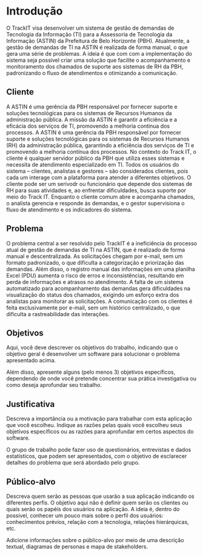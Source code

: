 # Introdução

O TrackIT visa desenvolver um sistema de gestão de demandas de Tecnologia da Informação (TI) para a Assessoria de Tecnologia da Informação (ASTIN) da Prefeitura de Belo Horizonte (PBH). Atualmente, a gestão de demandas de TI na ASTIN é realizada de forma manual, o que gera uma série de problemas. A ideia é que com com a implementação do sistema seja possível criar uma solução que facilite o acompanhamento e monitoramento dos chamados de suporte aos sistemas de RH da PBH, padronizando o fluxo de atendimentos e otimizando a comunicação.

## Cliente 
A ASTIN é uma gerência da PBH responsável por fornecer suporte e soluções tecnológicas para os sistemas de Recursos Humanos da administração pública. A missão da ASTIN é garantir a eficiência e a eficácia dos serviços de TI, promovendo a melhoria contínua dos processos. A ASTIN é uma gerência da PBH responsável por fornecer suporte e soluções tecnológicas para os sistemas de Recursos Humanos (RH) da administração pública, garantindo a eficiência dos serviços de TI e promovendo a melhoria contínua dos processos. No contexto do Track IT, o cliente é qualquer servidor público da PBH que utiliza esses sistemas e necessita de atendimento especializado em TI. Todos os usuários do sistema – clientes, analistas e gestores – são considerados clientes, pois cada um interage com a plataforma para atender a diferentes objetivos. O cliente pode ser um serivodr ou funcionário que depende dos sistemas de RH para suas atividades e, ao enfrentar dificuldades, busca suporte por meio do Track IT. Enquanto o cliente comum abre e acompanha chamados, o analista gerencia e responde às demandas, e o gestor supervisiona o fluxo de atendimento e os indicadores do sistema.

## Problema
O problema central a ser resolvido pelo TrackIT é a ineficiência do processo atual de gestão de demandas de TI na ASTIN, que é realizado de forma manual e descentralizada. As solicitações chegam por e-mail, sem um formato padronizado, o que dificulta a categorização e priorização das demandas. Além disso, o registro manual das informações em uma planilha Excel (PDU) aumenta o risco de erros e inconsistências, resultando em perda de informações e atrasos no atendimento. A falta de um sistema automatizado para acompanhamento das demandas gera dificuldades na visualização do status dos chamados, exigindo um esforço extra dos analistas para monitorar as solicitações. A comunicação com os clientes é feita exclusivamente por e-mail, sem um histórico centralizado, o que dificulta a rastreabilidade das interações.

## Objetivos

Aqui, você deve descrever os objetivos do trabalho, indicando que o objetivo geral é desenvolver um software para solucionar o problema apresentado acima.

Além disso, apresente alguns (pelo menos 3) objetivos específicos, dependendo de onde você pretende concentrar sua prática investigativa ou como deseja aprofundar seu trabalho.

## Justificativa

Descreva a importância ou a motivação para trabalhar com esta aplicação que você escolheu. Indique as razões pelas quais você escolheu seus objetivos específicos ou as razões para aprofundar em certos aspectos do software.

O grupo de trabalho pode fazer uso de questionários, entrevistas e dados estatísticos, que podem ser apresentados, com o objetivo de esclarecer detalhes do problema que será abordado pelo grupo.

## Público-alvo

Descreva quem serão as pessoas que usarão a sua aplicação indicando os diferentes perfis. O objetivo aqui não é definir quem serão os clientes ou quais serão os papéis dos usuários na aplicação. A ideia é, dentro do possível, conhecer um pouco mais sobre o perfil dos usuários: conhecimentos prévios, relação com a tecnologia, relações
hierárquicas, etc.

Adicione informações sobre o público-alvo por meio de uma descrição textual, diagramas de personas e mapa de stakeholders.
